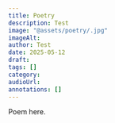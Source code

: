 ```yaml
---
title: Poetry
description: Test
image: "@assets/poetry/.jpg"
imageAlt:
author: Test
date: 2025-05-12
draft: 
tags: []
category: 
audioUrl:
annotations: []
---
```


Poem here.
